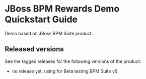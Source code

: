 JBoss BPM Rewards Demo Quickstart Guide
=======================================

Demo based on JBoss BPM Suite product.


Released versions
-----------------

See the tagged releases for the following versions of the product:

- no release yet, using for Beta testing BPM Suite v6.
